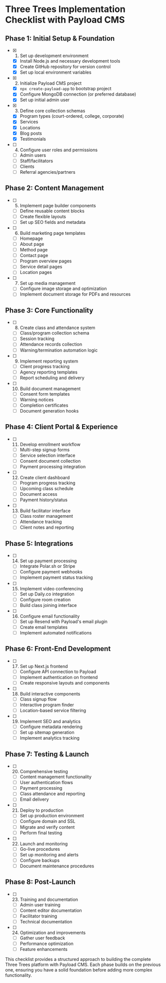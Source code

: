 # Three Trees Implementation Checklist with Payload CMS

## Phase 1: Initial Setup & Foundation
- [x] 1. Set up development environment
  - [x] Install Node.js and necessary development tools
  - [x] Create GitHub repository for version control
  - [x] Set up local environment variables

- [x] 2. Initialize Payload CMS project
  - [x] `npx create-payload-app` to bootstrap project
  - [x] Configure MongoDB connection (or preferred database)
  - [x] Set up initial admin user

- [x] 3. Define core collection schemas
  - [x] Program types (court-ordered, college, corporate)
  - [x] Services
  - [x] Locations
  - [x] Blog posts
  - [x] Testimonials

- [ ] 4. Configure user roles and permissions
  - [ ] Admin users
  - [ ] Staff/facilitators
  - [ ] Clients
  - [ ] Referral agencies/partners

## Phase 2: Content Management
- [ ] 5. Implement page builder components
  - [ ] Define reusable content blocks
  - [ ] Create flexible layouts
  - [ ] Set up SEO fields and metadata

- [ ] 6. Build marketing page templates
  - [ ] Homepage
  - [ ] About page
  - [ ] Method page
  - [ ] Contact page
  - [ ] Program overview pages
  - [ ] Service detail pages
  - [ ] Location pages

- [ ] 7. Set up media management
  - [ ] Configure image storage and optimization
  - [ ] Implement document storage for PDFs and resources

## Phase 3: Core Functionality
- [ ] 8. Create class and attendance system
  - [ ] Class/program collection schema
  - [ ] Session tracking
  - [ ] Attendance records collection
  - [ ] Warning/termination automation logic

- [ ] 9. Implement reporting system
  - [ ] Client progress tracking
  - [ ] Agency reporting templates
  - [ ] Report scheduling and delivery

- [ ] 10. Build document management
  - [ ] Consent form templates
  - [ ] Warning notices
  - [ ] Completion certificates
  - [ ] Document generation hooks

## Phase 4: Client Portal & Experience
- [ ] 11. Develop enrollment workflow
  - [ ] Multi-step signup forms
  - [ ] Service selection interface
  - [ ] Consent document collection
  - [ ] Payment processing integration

- [ ] 12. Create client dashboard
  - [ ] Program progress tracking
  - [ ] Upcoming class schedule
  - [ ] Document access
  - [ ] Payment history/status

- [ ] 13. Build facilitator interface
  - [ ] Class roster management
  - [ ] Attendance tracking
  - [ ] Client notes and reporting

## Phase 5: Integrations
- [ ] 14. Set up payment processing
  - [ ] Integrate Polar.sh or Stripe
  - [ ] Configure payment webhooks
  - [ ] Implement payment status tracking

- [ ] 15. Implement video conferencing
  - [ ] Set up Daily.co integration
  - [ ] Configure room creation
  - [ ] Build class joining interface

- [ ] 16. Configure email functionality
  - [ ] Set up Resend with Payload's email plugin
  - [ ] Create email templates
  - [ ] Implement automated notifications

## Phase 6: Front-End Development
- [ ] 17. Set up Next.js frontend
  - [ ] Configure API connection to Payload
  - [ ] Implement authentication on frontend
  - [ ] Create responsive layouts and components

- [ ] 18. Build interactive components
  - [ ] Class signup flow
  - [ ] Interactive program finder
  - [ ] Location-based service filtering

- [ ] 19. Implement SEO and analytics
  - [ ] Configure metadata rendering
  - [ ] Set up sitemap generation
  - [ ] Implement analytics tracking

## Phase 7: Testing & Launch
- [ ] 20. Comprehensive testing
  - [ ] Content management functionality
  - [ ] User authentication flows
  - [ ] Payment processing
  - [ ] Class attendance and reporting
  - [ ] Email delivery

- [ ] 21. Deploy to production
  - [ ] Set up production environment
  - [ ] Configure domain and SSL
  - [ ] Migrate and verify content
  - [ ] Perform final testing

- [ ] 22. Launch and monitoring
  - [ ] Go-live procedures
  - [ ] Set up monitoring and alerts
  - [ ] Configure backups
  - [ ] Document maintenance procedures

## Phase 8: Post-Launch
- [ ] 23. Training and documentation
  - [ ] Admin user training
  - [ ] Content editor documentation
  - [ ] Facilitator training
  - [ ] Technical documentation

- [ ] 24. Optimization and improvements
  - [ ] Gather user feedback
  - [ ] Performance optimization
  - [ ] Feature enhancements

This checklist provides a structured approach to building the complete Three Trees platform with Payload CMS. Each phase builds on the previous one, ensuring you have a solid foundation before adding more complex functionality.